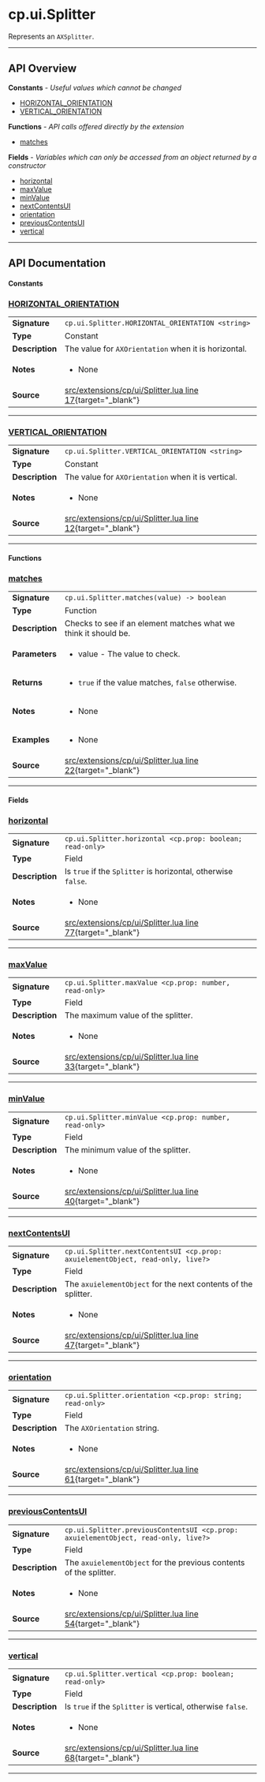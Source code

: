 # cp.ui.Splitter

Represents an `AXSplitter`.

---

## API Overview
**Constants** - _Useful values which cannot be changed_
 * [HORIZONTAL_ORIENTATION](#horizontal_orientation)
 * [VERTICAL_ORIENTATION](#vertical_orientation)

**Functions** - _API calls offered directly by the extension_
 * [matches](#matches)

**Fields** - _Variables which can only be accessed from an object returned by a constructor_
 * [horizontal](#horizontal)
 * [maxValue](#maxvalue)
 * [minValue](#minvalue)
 * [nextContentsUI](#nextcontentsui)
 * [orientation](#orientation)
 * [previousContentsUI](#previouscontentsui)
 * [vertical](#vertical)


---

## API Documentation

#### Constants


### [HORIZONTAL_ORIENTATION](#horizontal_orientation)

|                                             |                                                                                     |
| --------------------------------------------|-------------------------------------------------------------------------------------|
| **Signature**                               | `cp.ui.Splitter.HORIZONTAL_ORIENTATION <string>`                                                                    |
| **Type**                                    | Constant                                                                     |
| **Description**                             | The value for `AXOrientation` when it is horizontal.                                                                     |
| **Notes**                                   | <ul><li>None</li></ul> |
| **Source**                                  | [src/extensions/cp/ui/Splitter.lua line 17](https://github.com/CommandPost/CommandPost/blob/develop/src/extensions/cp/ui/Splitter.lua#L17){target="_blank"} |

---


### [VERTICAL_ORIENTATION](#vertical_orientation)

|                                             |                                                                                     |
| --------------------------------------------|-------------------------------------------------------------------------------------|
| **Signature**                               | `cp.ui.Splitter.VERTICAL_ORIENTATION <string>`                                                                    |
| **Type**                                    | Constant                                                                     |
| **Description**                             | The value for `AXOrientation` when it is vertical.                                                                     |
| **Notes**                                   | <ul><li>None</li></ul> |
| **Source**                                  | [src/extensions/cp/ui/Splitter.lua line 12](https://github.com/CommandPost/CommandPost/blob/develop/src/extensions/cp/ui/Splitter.lua#L12){target="_blank"} |

---

#### Functions


### [matches](#matches)

|                                             |                                                                                     |
| --------------------------------------------|-------------------------------------------------------------------------------------|
| **Signature**                               | `cp.ui.Splitter.matches(value) -> boolean`                                                                    |
| **Type**                                    | Function                                                                     |
| **Description**                             | Checks to see if an element matches what we think it should be.                                                                     |
| **Parameters**                              | <ul><li>value - The value to check.</li></ul> |
| **Returns**                                 | <ul><li>`true` if the value matches, `false` otherwise.</li></ul>          |
| **Notes**                                   | <ul><li>None</li></ul> |
| **Examples**                                | <ul><li>None</li></ul> |
| **Source**                                  | [src/extensions/cp/ui/Splitter.lua line 22](https://github.com/CommandPost/CommandPost/blob/develop/src/extensions/cp/ui/Splitter.lua#L22){target="_blank"} |

---

#### Fields


### [horizontal](#horizontal)

|                                             |                                                                                     |
| --------------------------------------------|-------------------------------------------------------------------------------------|
| **Signature**                               | `cp.ui.Splitter.horizontal <cp.prop: boolean; read-only>`                                                                    |
| **Type**                                    | Field                                                                     |
| **Description**                             | Is `true` if the `Splitter` is horizontal, otherwise `false`.                                                                     |
| **Notes**                                   | <ul><li>None</li></ul> |
| **Source**                                  | [src/extensions/cp/ui/Splitter.lua line 77](https://github.com/CommandPost/CommandPost/blob/develop/src/extensions/cp/ui/Splitter.lua#L77){target="_blank"} |

---


### [maxValue](#maxvalue)

|                                             |                                                                                     |
| --------------------------------------------|-------------------------------------------------------------------------------------|
| **Signature**                               | `cp.ui.Splitter.maxValue <cp.prop: number, read-only>`                                                                    |
| **Type**                                    | Field                                                                     |
| **Description**                             | The maximum value of the splitter.                                                                     |
| **Notes**                                   | <ul><li>None</li></ul> |
| **Source**                                  | [src/extensions/cp/ui/Splitter.lua line 33](https://github.com/CommandPost/CommandPost/blob/develop/src/extensions/cp/ui/Splitter.lua#L33){target="_blank"} |

---


### [minValue](#minvalue)

|                                             |                                                                                     |
| --------------------------------------------|-------------------------------------------------------------------------------------|
| **Signature**                               | `cp.ui.Splitter.minValue <cp.prop: number, read-only>`                                                                    |
| **Type**                                    | Field                                                                     |
| **Description**                             | The minimum value of the splitter.                                                                     |
| **Notes**                                   | <ul><li>None</li></ul> |
| **Source**                                  | [src/extensions/cp/ui/Splitter.lua line 40](https://github.com/CommandPost/CommandPost/blob/develop/src/extensions/cp/ui/Splitter.lua#L40){target="_blank"} |

---


### [nextContentsUI](#nextcontentsui)

|                                             |                                                                                     |
| --------------------------------------------|-------------------------------------------------------------------------------------|
| **Signature**                               | `cp.ui.Splitter.nextContentsUI <cp.prop: axuielementObject, read-only, live?>`                                                                    |
| **Type**                                    | Field                                                                     |
| **Description**                             | The `axuielementObject` for the next contents of the splitter.                                                                     |
| **Notes**                                   | <ul><li>None</li></ul> |
| **Source**                                  | [src/extensions/cp/ui/Splitter.lua line 47](https://github.com/CommandPost/CommandPost/blob/develop/src/extensions/cp/ui/Splitter.lua#L47){target="_blank"} |

---


### [orientation](#orientation)

|                                             |                                                                                     |
| --------------------------------------------|-------------------------------------------------------------------------------------|
| **Signature**                               | `cp.ui.Splitter.orientation <cp.prop: string; read-only>`                                                                    |
| **Type**                                    | Field                                                                     |
| **Description**                             | The `AXOrientation` string.                                                                     |
| **Notes**                                   | <ul><li>None</li></ul> |
| **Source**                                  | [src/extensions/cp/ui/Splitter.lua line 61](https://github.com/CommandPost/CommandPost/blob/develop/src/extensions/cp/ui/Splitter.lua#L61){target="_blank"} |

---


### [previousContentsUI](#previouscontentsui)

|                                             |                                                                                     |
| --------------------------------------------|-------------------------------------------------------------------------------------|
| **Signature**                               | `cp.ui.Splitter.previousContentsUI <cp.prop: axuielementObject, read-only, live?>`                                                                    |
| **Type**                                    | Field                                                                     |
| **Description**                             | The `axuielementObject` for the previous contents of the splitter.                                                                     |
| **Notes**                                   | <ul><li>None</li></ul> |
| **Source**                                  | [src/extensions/cp/ui/Splitter.lua line 54](https://github.com/CommandPost/CommandPost/blob/develop/src/extensions/cp/ui/Splitter.lua#L54){target="_blank"} |

---


### [vertical](#vertical)

|                                             |                                                                                     |
| --------------------------------------------|-------------------------------------------------------------------------------------|
| **Signature**                               | `cp.ui.Splitter.vertical <cp.prop: boolean; read-only>`                                                                    |
| **Type**                                    | Field                                                                     |
| **Description**                             | Is `true` if the `Splitter` is vertical, otherwise `false`.                                                                     |
| **Notes**                                   | <ul><li>None</li></ul> |
| **Source**                                  | [src/extensions/cp/ui/Splitter.lua line 68](https://github.com/CommandPost/CommandPost/blob/develop/src/extensions/cp/ui/Splitter.lua#L68){target="_blank"} |

---

